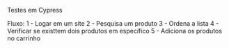 Testes em Cypress

Fluxo:
1 - Logar em um site
2 - Pesquisa um produto
3 - Ordena a lista
4 - Verificar se existtem dois produtos em específico
5 - Adiciona os produtos no carrinho
